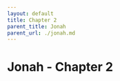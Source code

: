 ```yaml
---
layout: default
title: Chapter 2
parent_title: Jonah
parent_url: ./jonah.md
---
```


# Jonah - Chapter 2
